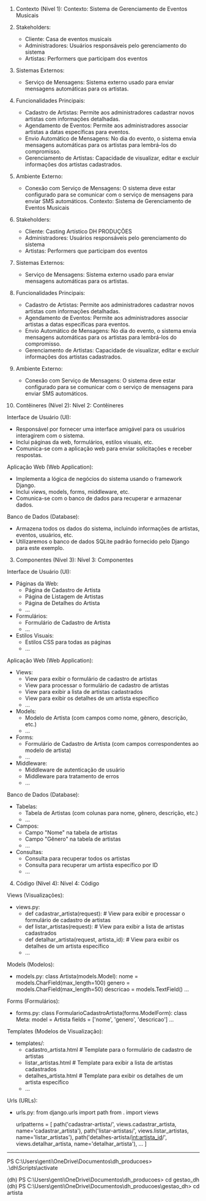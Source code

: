 1. Contexto (Nível 1):
  Contexto: Sistema de Gerenciamento de Eventos Musicais

1. Stakeholders:
   - Cliente: Casa de eventos musicais
   - Administradores: Usuários responsáveis pelo gerenciamento do sistema
   - Artistas: Performers que participam dos eventos

2. Sistemas Externos:
   - Serviço de Mensagens: Sistema externo usado para enviar mensagens automáticas para os artistas.

3. Funcionalidades Principais:
   - Cadastro de Artistas: Permite aos administradores cadastrar novos artistas com informações detalhadas.
   - Agendamento de Eventos: Permite aos administradores associar artistas a datas específicas para eventos.
   - Envio Automático de Mensagens: No dia do evento, o sistema envia mensagens automáticas para os artistas para lembrá-los do compromisso.
   - Gerenciamento de Artistas: Capacidade de visualizar, editar e excluir informações dos artistas cadastrados.

4. Ambiente Externo:
   - Conexão com Serviço de Mensagens: O sistema deve estar configurado para se comunicar com o serviço de mensagens para enviar SMS automáticos.
Contexto: Sistema de Gerenciamento de Eventos Musicais

1. Stakeholders:
   - Cliente:  Casting Artístico DH PRODUÇÕES
   - Administradores: Usuários responsáveis pelo gerenciamento do sistema
   - Artistas: Performers que participam dos eventos

2. Sistemas Externos:
   - Serviço de Mensagens: Sistema externo usado para enviar mensagens automáticas para os artistas.

3. Funcionalidades Principais:
   - Cadastro de Artistas: Permite aos administradores cadastrar novos artistas com informações detalhadas.
   - Agendamento de Eventos: Permite aos administradores associar artistas a datas específicas para eventos.
   - Envio Automático de Mensagens: No dia do evento, o sistema envia mensagens automáticas para os artistas para lembrá-los do compromisso.
   - Gerenciamento de Artistas: Capacidade de visualizar, editar e excluir informações dos artistas cadastrados.

4. Ambiente Externo:
   - Conexão com Serviço de Mensagens: O sistema deve estar configurado para se comunicar com o serviço de mensagens para enviar SMS automáticos.

2. Contêineres (Nível 2):
 Nível 2: Contêineres

Interface de Usuário (UI):
- Responsável por fornecer uma interface amigável para os usuários interagirem com o sistema.
- Inclui páginas da web, formulários, estilos visuais, etc.
- Comunica-se com a aplicação web para enviar solicitações e receber respostas.

Aplicação Web (Web Application):
- Implementa a lógica de negócios do sistema usando o framework Django.
- Inclui views, models, forms, middleware, etc.
- Comunica-se com o banco de dados para recuperar e armazenar dados.

Banco de Dados (Database):
- Armazena todos os dados do sistema, incluindo informações de artistas, eventos, usuários, etc.
- Utilizaremos o banco de dados SQLite padrão fornecido pelo Django para este exemplo.

3. Componentes (Nível 3):
Nível 3: Componentes

Interface de Usuário (UI):
- Páginas da Web:
  - Página de Cadastro de Artista
  - Página de Listagem de Artistas
  - Página de Detalhes do Artista
  - ...
- Formulários:
  - Formulário de Cadastro de Artista
  - ...
- Estilos Visuais:
  - Estilos CSS para todas as páginas
  - ...

Aplicação Web (Web Application):
- Views:
  - View para exibir o formulário de cadastro de artistas
  - View para processar o formulário de cadastro de artistas
  - View para exibir a lista de artistas cadastrados
  - View para exibir os detalhes de um artista específico
  - ...
- Models:
  - Modelo de Artista (com campos como nome, gênero, descrição, etc.)
  - ...
- Forms:
  - Formulário de Cadastro de Artista (com campos correspondentes ao modelo de artista)
  - ...
- Middleware:
  - Middleware de autenticação de usuário
  - Middleware para tratamento de erros
  - ...

Banco de Dados (Database):
- Tabelas:
  - Tabela de Artistas (com colunas para nome, gênero, descrição, etc.)
  - ...
- Campos:
  - Campo "Nome" na tabela de artistas
  - Campo "Gênero" na tabela de artistas
  - ...
- Consultas:
  - Consulta para recuperar todos os artistas
  - Consulta para recuperar um artista específico por ID
  - ...

4. Código (Nível 4):
Nível 4: Código

Views (Visualizações):
- views.py:
  - def cadastrar_artista(request): # View para exibir e processar o formulário de cadastro de artistas
  - def listar_artistas(request): # View para exibir a lista de artistas cadastrados
  - def detalhar_artista(request, artista_id): # View para exibir os detalhes de um artista específico
  - ...

Models (Modelos):
- models.py:
  class Artista(models.Model):
    nome = models.CharField(max_length=100)
    genero = models.CharField(max_length=50)
    descricao = models.TextField()
    ...

Forms (Formulários):
- forms.py:
  class FormularioCadastroArtista(forms.ModelForm):
    class Meta:
      model = Artista
      fields = ['nome', 'genero', 'descricao']
    ...

Templates (Modelos de Visualização):
- templates/:
  - cadastro_artista.html # Template para o formulário de cadastro de artistas
  - listar_artistas.html # Template para exibir a lista de artistas cadastrados
  - detalhes_artista.html # Template para exibir os detalhes de um artista específico
  - ...

Urls (URLs):
- urls.py:
  from django.urls import path
  from . import views

  urlpatterns = [
    path('cadastrar-artista/', views.cadastrar_artista, name='cadastrar_artista'),
    path('listar-artistas/', views.listar_artistas, name='listar_artistas'),
    path('detalhes-artista/<int:artista_id>/', views.detalhar_artista, name='detalhar_artista'),
    ...
  ]

 -----------------------------------------------------------------------------------------------------------------



PS C:\Users\genti\OneDrive\Documentos\dh_producoes> .\dh\Scripts\activate
>>
(dh) PS C:\Users\genti\OneDrive\Documentos\dh_producoes> cd gestao_dh
(dh) PS C:\Users\genti\OneDrive\Documentos\dh_producoes\gestao_dh> cd artista
